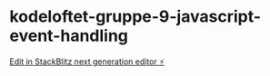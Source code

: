 # kodeloftet-gruppe-9-javascript-event-handling

[Edit in StackBlitz next generation editor ⚡️](https://stackblitz.com/~/github.com/LarsGJobloop/kodeloftet-gruppe-9-javascript-event-handling)